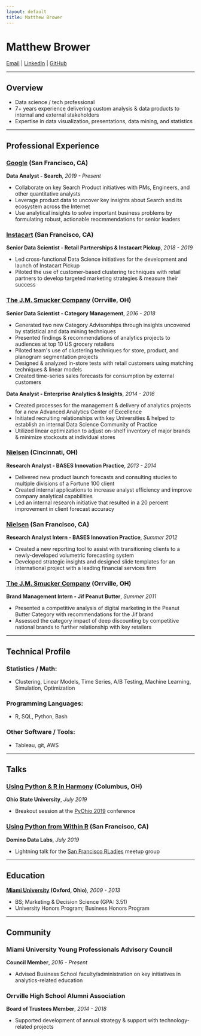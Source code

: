 ```yaml
---
layout: default
title: Matthew Brower
---
```

Matthew Brower
==================
<div id="webaddress">
<a href="mailto:matthew.a.brower@gmail.com">Email</a>
| <a href="https://www.linkedin.com/in/matthewabrower">LinkedIn</a>
| <a href="https://github.com/matthewbrower">GitHub</a>
</div>

---

## Overview
- Data science / tech professional
- 7+ years experience delivering custom analysis & data products to internal and external stakeholders
- Expertise in data visualization, presentations, data mining, and statistics

***

## Professional Experience

### [Google](https://www.google.com) (San Francisco, CA)
__Data Analyst - Search__, _2019 - Present_
- Collaborate on key Search Product initiatives with PMs, Engineers, and other quantitative analysts
- Leverage product data to uncover key insights about Search and its ecosystem across the Internet
- Use analytical insights to solve important business problems by formulating robust, actionable reocmmendations for senior leaders

### [Instacart](https://www.instacart.com/) (San Francisco, CA)
__Senior Data Scientist - Retail Partnerships & Instacart Pickup__, _2018 - 2019_
- Led cross-functional Data Science initiatives for the development and launch of Instacart Pickup
- Piloted the use of customer-based clustering techniques with retail partners to develop targeted marketing strategies & measure their success

### [The J.M. Smucker Company](https://www.jmsmucker.com/) (Orrville, OH)
__Senior Data Scientist - Category Management__, _2016 - 2018_
- Generated two new Category Advisorships through insights uncovered by statistical and data mining techniques
- Presented findings & recommendations of analytics projects to audiences at top 10 US grocery retailers
- Piloted team's use of clustering techniques for store, product, and planogram segmentation projects
- Designed & analyzed in-store tests with retail customers using matching techniques & linear models
- Created time-series sales forecasts for consumption by external customers

__Data Analyst - Enterprise Analytics & Insights__, _2014 - 2016_
- Created processes for the management & delivery of analytics projects for a new Advanced Analytics Center of Excellence
- Initiated recruiting relationships with key Universities & helped to establish an internal Data Science Community of Practice
- Utilized linear optimization to adjust on-shelf inventory of major brands & minimize stockouts at individual stores

### [Nielsen](https://www.nielsen.com/us/en.html) (Cincinnati, OH)
__Research Analyst - BASES Innovation Practice__, _2013 - 2014_

- Delivered new product launch forecasts and consulting studies to multiple divisions of a Fortune 100 client
- Created internal applications to increase analyst efficiency and improve company analytical capabilities
- Led an internal research initiative that resulted in a 20 percent improvement in client forecast accuracy

### [Nielsen](https://www.nielsen.com/us/en.html) (San Francisco, CA)
__Research Analyst Intern - BASES Innovation Practice__, _Summer 2012_

- Created a new reporting tool to assist with transitioning clients to a newly-developed volumetric forecasting system
- Developed strategic insights and designed slide templates for an international project with a leading financial services firm

### [The J.M. Smucker Company](https://www.jmsmucker.com/) (Orrville, OH)
__Brand Management Intern - Jif Peanut Butter__, _Summer 2011_

- Presented a competitive analysis of digital marketing in the Peanut Butter Category with recommendations for the Jif brand
- Assessed the category impact of deep discounting by competitive national brands to further relationship with key retailers

___

## Technical Profile

### Statistics / Math:
- Clustering, Linear Models, Time Series, A/B Testing, Machine Learning, Simulation, Optimization

### Programming Languages:

- R, SQL, Python, Bash

### Other Software / Tools:

- Tableau, git, AWS

___

## Talks
### [Using Python & R in Harmony](https://github.com/MatthewBrower/pyohio_reticulate_rpy2) (Columbus, OH)
__Ohio State University__, _July 2019_
- Breakout session at the [PyOhio 2019](https://www.pyohio.org/2019/) conference

### [Using Python from Within R](https://github.com/MatthewBrower/rladies_july2019_talk) (San Francisco, CA)
__Domino Data Labs__, _July 2019_
- Lightning talk for the [San Francisco RLadies](https://www.meetup.com/rladies-san-francisco/) meetup group



___

## Education
__[Miami University](https://www.miami.miamioh.edu/) (Oxford, Ohio)__, _2009 - 2013_

- BS; Marketing & Decision Science (GPA: 3.51)
- University Honors Program; Business Honors Program

___

## Community

### Miami University Young Professionals Advisory Council
__Council Member__, _2016 - Present_

- Advised Business School faculty/administration on key initiatives in analytics-related education

### Orrville High School Alumni Association
__Board of Trustees Member__, _2014 - 2018_

- Supported development of annual strategy & support with technology-related projects

<!-- ### Footer

Last updated: August 2019 -->
